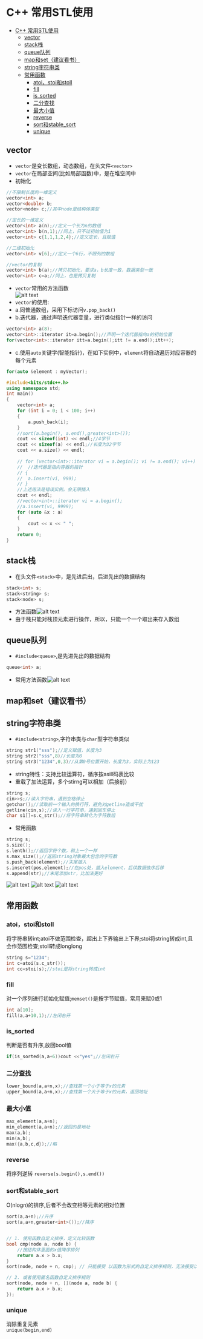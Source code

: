 # C++ 常用STL使用
- [C++ 常用STL使用](#c-常用stl使用)
	- [vector](#vector)
	- [stack栈](#stack栈)
	- [queue队列](#queue队列)
	- [map和set（建议看书）](#map和set建议看书)
	- [string字符串类](#string字符串类)
	- [常用函数](#常用函数)
		- [atoi，stoi和stoll](#atoistoi和stoll)
		- [fill](#fill)
		- [is\_sorted](#is_sorted)
		- [二分查找](#二分查找)
		- [最大小值](#最大小值)
		- [reverse](#reverse)
		- [sort和stable\_sort](#sort和stable_sort)
		- [unique](#unique)



## vector
- `vector`是变长数组，动态数组，在头文件`<vector>`
- `vector`在局部空间(比如局部函数)中，是在堆空间中
- 初始化
```c++
//不限制长度的一维定义
vector<int> a;
vector<double> b;
vector<node> c;//其中node是结构体类型

//定长的一维定义
vector<int> a(n);//定义一个长为n的数组
vector<int> b(n,1);//同上，只不过初始值为1
vector<int> c{1,1,1,2,4};//定义定长，且赋值

//二维初始化
vector<int> v[6];//定义一个6行，不限列的数组

//vector的复制
vector<int> b(a);//拷贝初始化，要求a，b长度一致，数据类型一致
vector<int> c=a;//同上，也是拷贝复制

```
- `vector`常用的方法函数  
![alt text](image.png)  
- `vector`的使用:
- a.同普通数组，采用下标访问`v.pop_back()`
- b.迭代器，通过声明迭代器变量，进行类似指针一样的访问
```c++
vector<int> a(8);
vector<int>::iterator it=a.begin();//声明一个迭代器指向a的初始位置
for(vector<int>::iterator itt=a.begin();itt != a.end();itt++);
```
- c.使用`auto`关键字(智能指针)，在如下实例中，`element`将自动遍历对应容器的每个元素
```c++
for(auto &element : myVector);
```
```c++
#include<bits/stdc++.h>
using namespace std;
int main()
{
	vector<int> a;
	for (int i = 0; i < 100; i++)
	{
		a.push_back(i);
	}
	//sort(a.begin(), a.end(),greater<int>());
	cout << sizeof(int) << endl;//4字节
	cout << sizeof(a) << endl;//长度为32字节
	cout << a.size() << endl;
	
	// for (vector<int>::iterator vi = a.begin(); vi != a.end(); vi++)
	// 	//迭代器是指向容器的指针
	// {
	// 	a.insert(vi, 999);
	// }
    //上述用法是错误实例。会无限插入
	cout << endl;
	//vector<int>::iterator vi = a.begin();
	//a.insert(vi, 9999);
	for (auto &x : a)
	{
		cout << x << " ";
	}
	return 0;
}
```

## stack栈
- 在头文件`<stack>`中，是先进后出，后进先出的数据结构
```c++
stack<int> s;
stack<string> s;
stack<node> s;
```
- 方法函数![alt text](image-1.png)
- 由于栈只能对栈顶元素进行操作，所以，只能一个一个取出来存入数组

## queue队列
- `#include<queue>`,是先进先出的数据结构
```c++
queue<int> a;
```
- 常用方法函数![alt text](image-2.png)

## map和set（建议看书）

## string字符串类
- `#include<string>`,字符串类与`char`型字符串类似
```c++
string str1("sss");//定义赋值，长度为3
string str2("sss",8)//长度为8
string str3("1234",0,3)//从第0号位置开始，长度为3，实际上为123
```
- string特性：支持比较运算符，循序按asill码表比较
- 重载了加法运算，多个stirng可以相加（后接前）
```c++
string s;
cin>>s;//读入字符串，遇到空格停止
getchar();//读取前一个输入的换行符，避免对getline造成干扰
getline(cin,s);//读入一行字符串，遇到回车停止
char s1[]=s.c_str();//将字符串转化为字符数组
```
- 常用函数
```c++
string s;
s.size();
s.lenth();//返回字符个数，和上一个一样
s.max_size();//返回string对象最大包含的字符数
s.push_back(element);//末尾插入
s.inseret(pos,element);//在pos处，插入element，后续数据依序后移
s.append(str);//末尾添加str，比加法更好
```
![alt text](image-3.png)
![alt text](image-4.png)
![alt text](image-5.png)

## 常用函数
### atoi，stoi和stoll
将字符串转int;atoi不做范围检查，超出上下界输出上下界;stoi将string转成int,且会作范围检查;stoll转成longlong
```c++
string s="1234";
int c=atoi(s.c_str());
int cc=stoi(s);//stoi是将string转成int
```
### fill
对一个序列进行初始化赋值;`memset()`是按字节赋值，常用来赋0或1
```c++
int a[10];
fill(a,a+10,1);//左闭右开
```

### is_sorted
判断是否有升序,放回bool值
```c++
if(is_sorted(a,a+6))cout <<"yes";//左闭右开
```

### 二分查找
```c++
lower_bound(a,a+n,x);//查找第一个小于等于x的元素
upper_bound(a,a+n,x);//查找第一个大于等于x的元素，返回地址
```
### 最大小值
```c++
max_element(a,a+n);
min_element(a,a+n);//返回的是地址
max(a,b);
min(a,b);
max({a,b,c,d});//略
```

### reverse
将序列逆转
`reverse(s.begin(),s.end())`

### sort和stable_sort
O(nlogn)的排序,后者不会改变相等元素的相对位置
```c++
sort(a,a+n);//升序
sort(a,a+n,greater<int>());//降序


// 1. 使用函数自定义排序，定义比较函数
bool cmp(node a, node b) {
    //按结构体里面的x值降序排列
    return a.x > b.x;
}
sort(node, node + n, cmp); // 只能接受 以函数为形式的自定义排序规则，无法接受以结构体为形式的自定义排序规则

// 2. 或者使用匿名函数自定义排序规则
sort(node, node + n, [](node a, node b) {
    return a.x > b.x;
});

```

### unique
消除重复元素  
`unique(begin,end)`

